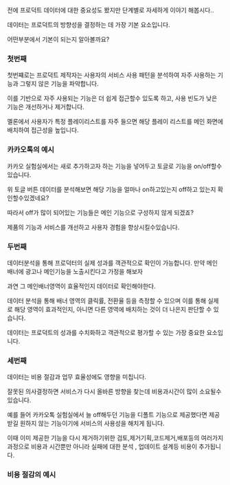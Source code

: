전에 프로덕트 데이터에 대한 중요성도 봤지만 단계별로 자세하게 이야기 해봅시다..

데이터는 프로덕트의 방향성을 결정하는 데 가장 기본 요소입니다.

어떤부분에서 기본이 되는지 알아볼까요?

### 첫번째
첫번쨰로는 프로덕트 제작자는 사용자의 서비스 사용 패턴을 분석하여 자주 사용하는 기능과 그렇지 않은 기능을 파악합니다.

이를 기반으로 자주 사용되는 기능은 더 쉽게 접근할수 있도록 하고, 사용 빈도가 낮은 기능은 개선하거나 제거합니다.

멜론에서 사용자가 특정 플레이리스트를 자주 들으면 해당 플레이 리스트를 메인 화면에 배치하여 접근성을 높입니다.



### 카카오톡의 예시
카카오 실험실에서는 새로 추가하고자 하는 기능을 넣어두고 토글로 기능을 on/off할수있습니다.

위 토글 버튼 데이터를 분석해보면 해당 기능을 얼마나 on하고있는지 off하고 있는지 확인할수있겠네요?

따라서 off가 많이 되어있는 기능들은 메인 기능으로 구성하지 않게 되겠죠?

제품의 기능과 서비스를 개선하고 사용자 경험을 향상시킬수있습니다.

### 두번째
데이터분석을 통해 프로덕터의 실제 성과를 객관적으로 확인이 가능합니다.
만약 메인 배너에 광고나 메인기능을 노출시킨다고 가정을 해보자

과연 그 메인배너영역이 효율적인지 데이터로 확인해야한다.

데이터 분석을 통해 배너 영역의 클릭률, 전환율 등을 측정할 수 있으며 이를 통해 실제로 해당 영역이 효과적인지, 아니면 다른 영역에 배치하는 것이 더 나은지 판단할 수 있습니다.


데이터는 프로덕트의 성과를 수치화하고 객관적으로 평가할 수 있는 가장 중요한 요소입니다.

### 세번째 
데이터는 비용 절감과 업무 효율성에도 영향을 미칩니다.

잘못된 의사결정하면 서비스가 다시 올바른 방향을 찾는데 비용과시간이 많이 소요될수있습니다.

예를 들어 카카오톡 실험실에서 늘 off해두던 기능을 디폴트 기능으로 제공했다면
제공받길 원하지 않는 기능이기에 서비스의 사용성을 해치게 됩니다.


이때 이미 제공한 기능을 다시 제거하기위한 검토,제거기획,코드제거,배포등의 여러가지 과정으로 비용과 시간뿐만 아니라 실패에 대한 분석 , 업데이트 설계등 비용이 추가됩니다.


### 비용 절감의 예시
